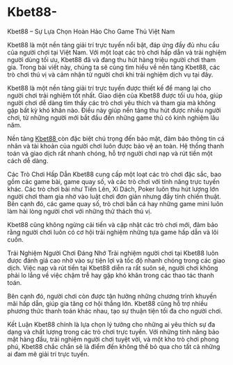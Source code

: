 # Kbet88-
Kbet88 – Sự Lựa Chọn Hoàn Hảo Cho Game Thủ Việt Nam

Kbet88 là một nền tảng giải trí trực tuyến nổi bật, đáp ứng đầy đủ nhu cầu của người chơi tại Việt Nam. Với một loạt các trò chơi hấp dẫn và trải nghiệm người dùng tối ưu, Kbet88 đã và đang thu hút hàng triệu người chơi tham gia. Trong bài viết này, chúng ta sẽ cùng tìm hiểu về nền tảng Kbet88, các trò chơi thú vị và cảm nhận từ người chơi khi trải nghiệm dịch vụ tại đây.

Kbet88 là một nền tảng giải trí trực tuyến được thiết kế để mang lại cho người chơi trải nghiệm tốt nhất. Giao diện của Kbet88 được tối ưu hóa, giúp người chơi dễ dàng tìm thấy các trò chơi yêu thích và tham gia mà không gặp bất kỳ khó khăn nào. Điều này giúp nền tảng thu hút được nhiều người chơi, từ những người mới bắt đầu đến những game thủ có kinh nghiệm lâu năm.

Nền tảng <a href=https://kbet88.cc> Kbet88 </a>  còn đặc biệt chú trọng đến bảo mật, đảm bảo thông tin cá nhân và tài khoản của người chơi luôn được bảo vệ an toàn. Hệ thống thanh toán và giao dịch rất nhanh chóng, hỗ trợ người chơi nạp và rút tiền một cách dễ dàng.

Các Trò Chơi Hấp Dẫn
Kbet88 cung cấp một loạt các trò chơi đặc sắc, bao gồm các game bài, game quay số, và các trò chơi với tính năng trực tuyến khác. Các trò chơi bài như Tiến Lên, Xì Dách, Poker luôn thu hút lượng lớn người chơi tham gia nhờ vào luật chơi đơn giản nhưng đầy tính chiến thuật. Bên cạnh đó, các game quay số, trò chơi bắn cá hay những game mini luôn làm hài lòng người chơi với những thử thách thú vị.

Kbet88 cũng không ngừng cải tiến và cập nhật các trò chơi mới, đảm bảo rằng người chơi luôn có cơ hội trải nghiệm những tựa game hấp dẫn và lôi cuốn.

Trải Nghiệm Người Chơi Đáng Nhớ
Trải nghiệm người chơi tại Kbet88 luôn được đánh giá cao nhờ vào sự tiện lợi và tốc độ nhanh chóng trong các giao dịch. Việc nạp và rút tiền tại Kbet88 diễn ra rất suôn sẻ, người chơi không phải lo lắng về việc chậm trễ hay gặp khó khăn trong các thao tác thanh toán.

Bên cạnh đó, người chơi còn được tận hưởng những chương trình khuyến mãi hấp dẫn, giúp gia tăng cơ hội thắng lớn. Kbet88 cũng hỗ trợ nhiều phương thức thanh toán khác nhau, tạo sự thuận tiện tối đa cho người chơi.

Kết Luận
Kbet88 chính là lựa chọn lý tưởng cho những ai yêu thích sự đa dạng và chất lượng trong các trò chơi trực tuyến. Với những tính năng bảo mật hàng đầu, trải nghiệm người chơi tuyệt vời, và một kho trò chơi phong phú, Kbet88 chắc chắn sẽ là điểm đến không thể bỏ qua cho tất cả những ai đam mê giải trí trực tuyến.
